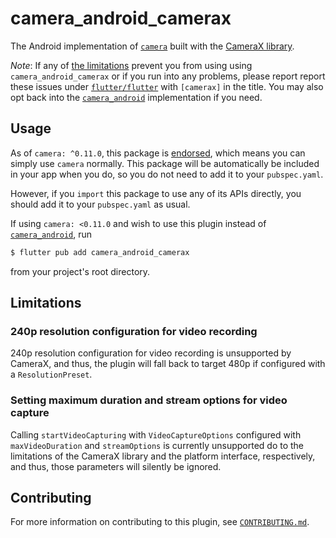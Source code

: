 # camera\_android\_camerax

The Android implementation of [`camera`][1] built with the [CameraX library][2].

*Note*: If any of [the limitations](#limitations) prevent you from using
using `camera_android_camerax` or if you run into any problems, please report
report these issues under [`flutter/flutter`][5] with `[camerax]` in the title.
You may also opt back into the [`camera_android`][6] implementation if you need.

## Usage

As of `camera: ^0.11.0`, this package is [endorsed][3], which means you can
simply use `camera` normally. This package will be automatically be included
in your app when you do, so you do not need to add it to your `pubspec.yaml`.

However, if you `import` this package to use any of its APIs directly, you
should add it to your `pubspec.yaml` as usual.

If using `camera: <0.11.0` and wish to use this plugin instead of [`camera_android`][4],
run

```sh
$ flutter pub add camera_android_camerax
```

from your project's root directory.

## Limitations

### 240p resolution configuration for video recording

240p resolution configuration for video recording is unsupported by CameraX,
and thus, the plugin will fall back to target 480p if configured with a
`ResolutionPreset`.

### Setting maximum duration and stream options for video capture

Calling `startVideoCapturing` with `VideoCaptureOptions` configured with
`maxVideoDuration` and `streamOptions` is currently unsupported do to the
limitations of the CameraX library and the platform interface, respectively,
and thus, those parameters will silently be ignored.

## Contributing

For more information on contributing to this plugin, see [`CONTRIBUTING.md`](CONTRIBUTING.md).

<!-- Links -->

[1]: https://pub.dev/packages/camera
[2]: https://developer.android.com/training/camerax
[3]: https://flutter.dev/docs/development/packages-and-plugins/developing-packages#endorsed-federated-plugin
[4]: https://pub.dev/packages/camera_android
[5]: https://github.com/flutter/flutter/issues/new/choose
[6]: https://pub.dev/packages/camera_android#usage